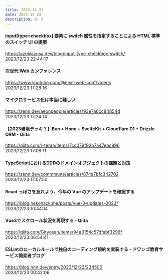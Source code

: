 ```yaml
---
title: 2023-12-23
date: 2023-12-23
description: B! 8
---
```


#### input[type=checkbox] 要素に switch 属性を指定することによる HTML 標準のスイッチ UI の提案
https://azukiazusa.dev/blog/input-type-checkbox-switch/<br>
2023/12/23 22:44:17<br>


#### 次世代 Web カンファレンス
https://www.youtube.com/@next-web-conf/videos<br>
2023/12/23 17:28:16<br>


#### マイクロサービス化は本当に難しい
https://zenn.dev/aeonpeople/articles/93e7a6cc84854d<br>
2023/12/23 17:24:14<br>


#### 【2023環境デッキ？】Bun + Hono + SvelteKit + Cloudflare D1 + Drizzle ORM - Qiita
https://qiita.com/r-terao/items/7cc079f92b7a47eac996<br>
2023/12/23 17:08:11<br>


#### TypeScriptにおけるDDDのドメインオブジェクトの課題と対策
https://zenn.dev/commmune/articles/874a7bfc342702<br>
2023/12/23 17:07:50<br>


#### React っぽさを忘れよう、今年の Vue のアップデートを確認する
https://blog.nekohack.me/posts/vue-3-updates-2023/<br>
2023/12/23 10:44:14<br>


#### Vue3でスクロール状況を再現する - Qiita
https://qiita.com/Gityosan/items/94a3154c57dfabf3296f<br>
2023/12/23 06:54:41<br>


#### ESLintのローカルルールで独自のコーディング規約を実装する - ドワンゴ教育サービス開発者ブログ
https://blog.nnn.dev/entry/2023/12/22/234500<br>
2023/12/23 00:42:06<br>


